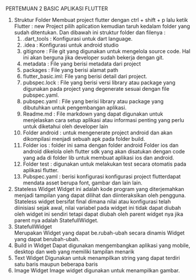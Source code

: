 PERTEMUAN 2
BASIC APLIKASI FLUTTER
1. Struktur Folder
    Membuat project flutter dengan ctrl + shift + p lalu ketik Flutter : new Project pilih aplication kemudian taruh kedalam 
    folder yang sudah ditentukan. Dan dibawah ini struktur folder dan filenya :
    1. .dart_tools : Konfigurasi untuk dart language.
    2. .idea : Konfigurasi untuk android studio 
    3. gitignore : File git yang digunakan untuk mengelola source code. Hal ini akan 
    berguna jika developer sudah bekerja dengan git. 
    4. metadata : File yang berisi metadata dari project 
    5. packages : File yang berisi alamat path 
    6. flutter_basic.iml: File yang berisi detail dari project. 
    7. pubspec.lock : File yang berisi versi library atau package yang digunakan pada project yang degenerate sesuai dengan file pubspec.yaml. 
    8. pubspec.yaml : File yang berisi library atau package yang dibutuhkan untuk pengembangan aplikasi. 
    9. Readme.md : File markdown yang dapat digunakan untuk menjelaskan cara setup aplikasi atau informasi penting yang perlu untuk diketahui oleh 
    developer lain
    10. Folder android : untuk mengenerate project android dan akan dikompilasi menjadi sebuah apk pada folder build.
    11. Folder ios :  folder ini sama dengan folder android Folder ios dan android dikelola oleh flutter sdk yang akan disatukan dengan code yang ada 
    di folder lib untuk membuat aplikasi ios dan android.
    12. Folder test : digunakan untuk melakukan test secara otomatis pada aplikasi flutter. 
    13. Pubspec.yaml : berisi konfigurasi konfigurasi project flutterdapat mendata asset berupa font, gambar dan lain lain.
2. Stateless Widget
    Widget ini adalah kode program yang diterjemahkan menjadi tampilan yang dapat dilihat dan diinteraksikan oleh pengguna. 
    Stateless widget bersifat final dimana nilai atau konfigurasi telah diinisiasi sejak awal, nilai variabel pada widget ini tidak dapat diubah oleh widget ini sendiri 
    tetapi dapat diubah oleh parent widget nya jika parent nya adalah StatefullWidget. 
3. StatefullWidget  
    Merupakan Widget yang dapat be.rubah-ubah secara dinamis Widget yang dapat berubah-ubah.
4. Build in Widget
    Dapat digunakan mengembangkan aplikasi yang mobile, desktop dan web yang memiliki tampilan menarik
5. Text Widget 
    Digunakan untuk menampilkan string yang dapat terdiri satu baris maupun beberapa baris  
6. Image Widget 
    Image widget digunakan untuk menampilkan gambar.

    
